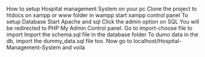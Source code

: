 How to setup Hospital management System on your pc
Clone the project to htdocs on xampp or www folder in wampp
start xampp control panel
To setup Database
Start Apache and sql
Click the admin option on SQL
You will be redirected to PHP My Admin Control panel.
Go to import-choose file to import
Import the schema.sql file in the database folder
To dumo data in the db, import the dummy_data.sql file too.
Now go to localhost/Hospital-Management-System and voila
